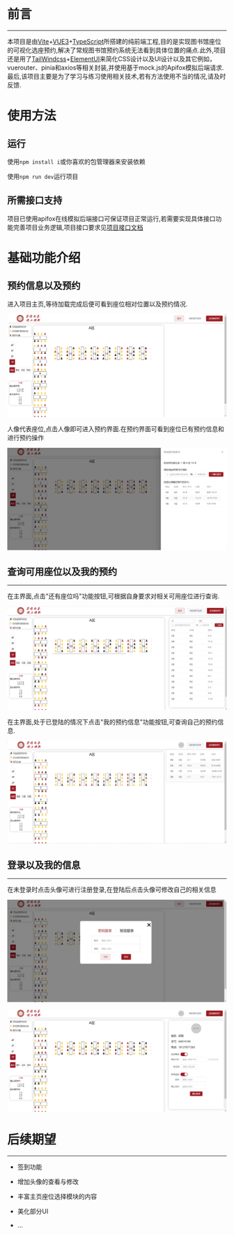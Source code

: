 # 前言

------

本项目是由[Vite](https://cn.vitejs.dev/)+[VUE3](https://cn.vuejs.org/)+[TypeScript](https://typescript.bootcss.com/)所搭建的纯前端工程,目的是实现图书馆座位的可视化选座预约,解决了常规图书馆预约系统无法看到具体位置的痛点.此外,项目还是用了[TailWindcss](https://www.tailwindcss.cn/)+[ElementUI](https://element-plus.org/zh-CN/)来简化CSS设计以及UI设计以及其它例如，vuerouter、pinia和axios等相关封装,并使用基于mock.js的Apifox模拟后端请求.最后,该项目主要是为了学习与练习使用相关技术,若有方法使用不当的情况,请及时反馈.

# 使用方法

## 运行
使用`npm install i`或你喜欢的包管理器来安装依赖

使用`npm run dev`运行项目

## 所需接口支持
项目已使用apifox在线模拟后端接口可保证项目正常运行,若需要实现具体接口功能完善项目业务逻辑,项目接口要求见[项目接口文档](./可视化座位预约项目接口.md)

# 基础功能介绍

## 预约信息以及预约
进入项目主页,等待加载完成后便可看到座位相对位置以及预约情况.

![主页](./public/images/index.png)

人像代表座位,点击人像即可进入预约界面.在预约界面可看到座位已有预约信息和进行预约操作

![预约](.\public\images\bookAtable.png)

## 查询可用座位以及我的预约

------

在主界面,点击"还有座位吗"功能按钮,可根据自身要求对相关可用座位进行查询.

![查询](.\public\images\query.png)

在主界面,处于已登陆的情况下点击"我的预约信息"功能按钮,可查询自己的预约信息.

![查询预约](.\public\images\myBooks.png)

## 登录以及我的信息

------

在未登录时点击头像可进行注册登录,在登陆后点击头像可修改自己的相关信息

![登录](.\public\images\login.png)

![我的](.\public\images\main.png)

# 后续期望

------

- 签到功能

- 增加头像的查看与修改

- 丰富主页座位选择模块的内容

- 美化部分UI

- ...

  
